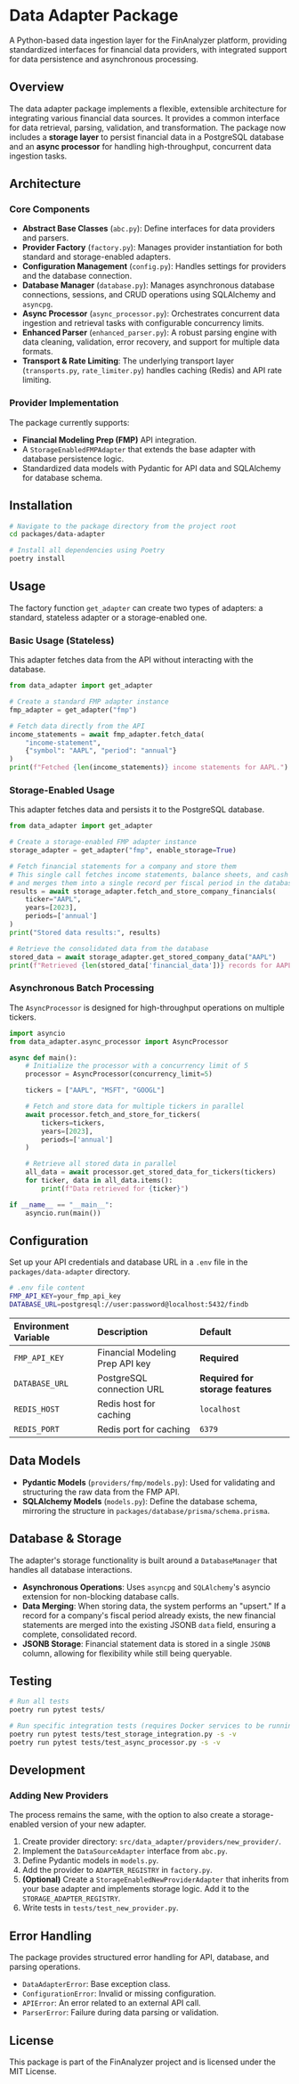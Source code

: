 # Data Adapter Package

A Python-based data ingestion layer for the FinAnalyzer platform, providing standardized interfaces for financial data providers, with integrated support for data persistence and asynchronous processing.

## Overview

The data adapter package implements a flexible, extensible architecture for integrating various financial data sources. It provides a common interface for data retrieval, parsing, validation, and transformation. The package now includes a **storage layer** to persist financial data in a PostgreSQL database and an **async processor** for handling high-throughput, concurrent data ingestion tasks.

## Architecture

### Core Components

- **Abstract Base Classes** (`abc.py`): Define interfaces for data providers and parsers.
- **Provider Factory** (`factory.py`): Manages provider instantiation for both standard and storage-enabled adapters.
- **Configuration Management** (`config.py`): Handles settings for providers and the database connection.
- **Database Manager** (`database.py`): Manages asynchronous database connections, sessions, and CRUD operations using SQLAlchemy and `asyncpg`.
- **Async Processor** (`async_processor.py`): Orchestrates concurrent data ingestion and retrieval tasks with configurable concurrency limits.
- **Enhanced Parser** (`enhanced_parser.py`): A robust parsing engine with data cleaning, validation, error recovery, and support for multiple data formats.
- **Transport & Rate Limiting**: The underlying transport layer (`transports.py`, `rate_limiter.py`) handles caching (Redis) and API rate limiting.

### Provider Implementation

The package currently supports:

- **Financial Modeling Prep (FMP)** API integration.
- A `StorageEnabledFMPAdapter` that extends the base adapter with database persistence logic.
- Standardized data models with Pydantic for API data and SQLAlchemy for database schema.

## Installation

```bash
# Navigate to the package directory from the project root
cd packages/data-adapter

# Install all dependencies using Poetry
poetry install
```

## Usage

The factory function `get_adapter` can create two types of adapters: a standard, stateless adapter or a storage-enabled one.

### Basic Usage (Stateless)

This adapter fetches data from the API without interacting with the database.

```python
from data_adapter import get_adapter

# Create a standard FMP adapter instance
fmp_adapter = get_adapter("fmp")

# Fetch data directly from the API
income_statements = await fmp_adapter.fetch_data(
    "income-statement",
    {"symbol": "AAPL", "period": "annual"}
)
print(f"Fetched {len(income_statements)} income statements for AAPL.")
```

### Storage-Enabled Usage

This adapter fetches data and persists it to the PostgreSQL database.

```python
from data_adapter import get_adapter

# Create a storage-enabled FMP adapter instance
storage_adapter = get_adapter("fmp", enable_storage=True)

# Fetch financial statements for a company and store them
# This single call fetches income statements, balance sheets, and cash flows
# and merges them into a single record per fiscal period in the database.
results = await storage_adapter.fetch_and_store_company_financials(
    ticker="AAPL",
    years=[2023],
    periods=['annual']
)
print("Stored data results:", results)

# Retrieve the consolidated data from the database
stored_data = await storage_adapter.get_stored_company_data("AAPL")
print(f"Retrieved {len(stored_data['financial_data'])} records for AAPL from the database.")
```

### Asynchronous Batch Processing

The `AsyncProcessor` is designed for high-throughput operations on multiple tickers.

```python
import asyncio
from data_adapter.async_processor import AsyncProcessor

async def main():
    # Initialize the processor with a concurrency limit of 5
    processor = AsyncProcessor(concurrency_limit=5)

    tickers = ["AAPL", "MSFT", "GOOGL"]

    # Fetch and store data for multiple tickers in parallel
    await processor.fetch_and_store_for_tickers(
        tickers=tickers,
        years=[2023],
        periods=['annual']
    )

    # Retrieve all stored data in parallel
    all_data = await processor.get_stored_data_for_tickers(tickers)
    for ticker, data in all_data.items():
        print(f"Data retrieved for {ticker}")

if __name__ == "__main__":
    asyncio.run(main())
```

## Configuration

Set up your API credentials and database URL in a `.env` file in the `packages/data-adapter` directory.

```bash
# .env file content
FMP_API_KEY=your_fmp_api_key
DATABASE_URL=postgresql://user:password@localhost:5432/findb
```

| Environment Variable | Description                     | Default                           |
| :------------------- | :------------------------------ | :-------------------------------- |
| `FMP_API_KEY`        | Financial Modeling Prep API key | **Required**                      |
| `DATABASE_URL`       | PostgreSQL connection URL       | **Required for storage features** |
| `REDIS_HOST`         | Redis host for caching          | `localhost`                       |
| `REDIS_PORT`         | Redis port for caching          | `6379`                            |

## Data Models

- **Pydantic Models** (`providers/fmp/models.py`): Used for validating and structuring the raw data from the FMP API.
- **SQLAlchemy Models** (`models.py`): Define the database schema, mirroring the structure in `packages/database/prisma/schema.prisma`.

## Database & Storage

The adapter's storage functionality is built around a `DatabaseManager` that handles all database interactions.

- **Asynchronous Operations**: Uses `asyncpg` and `SQLAlchemy`'s asyncio extension for non-blocking database calls.
- **Data Merging**: When storing data, the system performs an "upsert." If a record for a company's fiscal period already exists, the new financial statements are merged into the existing JSONB `data` field, ensuring a complete, consolidated record.
- **JSONB Storage**: Financial statement data is stored in a single `JSONB` column, allowing for flexibility while still being queryable.

## Testing

```bash
# Run all tests
poetry run pytest tests/

# Run specific integration tests (requires Docker services to be running)
poetry run pytest tests/test_storage_integration.py -s -v
poetry run pytest tests/test_async_processor.py -s -v
```

## Development

### Adding New Providers

The process remains the same, with the option to also create a storage-enabled version of your new adapter.

1.  Create provider directory: `src/data_adapter/providers/new_provider/`.
2.  Implement the `DataSourceAdapter` interface from `abc.py`.
3.  Define Pydantic models in `models.py`.
4.  Add the provider to `ADAPTER_REGISTRY` in `factory.py`.
5.  **(Optional)** Create a `StorageEnabledNewProviderAdapter` that inherits from your base adapter and implements storage logic. Add it to the `STORAGE_ADAPTER_REGISTRY`.
6.  Write tests in `tests/test_new_provider.py`.

## Error Handling

The package provides structured error handling for API, database, and parsing operations.

- `DataAdapterError`: Base exception class.
- `ConfigurationError`: Invalid or missing configuration.
- `APIError`: An error related to an external API call.
- `ParserError`: Failure during data parsing or validation.

## License

This package is part of the FinAnalyzer project and is licensed under the MIT License.
